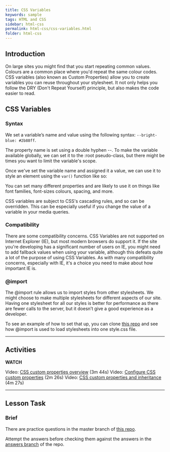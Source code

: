 ```yaml
---
title: CSS Variables
keywords: sample
tags: HTML and CSS
sidebar: html-css
permalink: html-css/css-variables.html
folder: html-css
---
```


## Introduction

On large sites you might find that you start repeating common values. Colours are a common place where you'd repeat the same colour codes. CSS variables (also known as Custom Properties) allow you to create variables you can reuse throughout your stylesheet. It not only helps you follow the DRY (Don't Repeat Yourself) principle, but also makes the code easier to read.

## CSS Variables

### Syntax

We set a variable’s name and value using the following syntax: `--bright-blue: #2b88ff`.

The property name is set using a double hyphen --. To make the variable available globally, we can set it to the :root pseudo-class, but there might be times you want to limit the variable's scope.

Once we've set the variable name and assigned it a value, we can use it to style an element using the `var()` function like so:

You can set many different properties and are likely to use it on things like font families, font-sizes colours, spacing, and more.

CSS variables are subject to CSS's cascading rules, and so can be overridden. This can be especially useful if you change the value of a variable in your media queries.

### Compatibility

There are some compatibility concerns. CSS Variables are not supported on Internet Explorer (IE), but most modern browsers do support it. If the site you're developing has a significant number of users on IE, you might need to add fallback values when using your variable, although this defeats quite a lot of the purpose of using CSS Variables. As with many compatibility concerns, especially with IE, it's a choice you need to make about how important IE is.

### @import

The @import rule allows us to import styles from other stylesheets. We might choose to make multiple stylesheets for different aspects of our site. Having one stylesheet for all our styles is better for performance as there are fewer calls to the server, but it doesn’t give a good experience as a developer.

To see an example of how to set that up, you can clone [this repo](https://github.com/NoroffFEU/import-for-css-variables) and see how @import is used to load stylesheets into one style.css file.

<hr>

## Activities

**WATCH**

Video: [CSS custom properties overview](https://www.linkedin.com/learning/css-variables-and-fluid-layouts/css-custom-properties-overview) (3m 44s) Video: [Configure CSS custom properties](https://www.linkedin.com/learning/css-variables-and-fluid-layouts/configure-css-custom-properties) (2m 26s) Video: [CSS custom properties and inheritance](https://www.linkedin.com/learning/css-variables-and-fluid-layouts/css-custom-properties-and-inheritance) (4m 27s)

<hr>

## Lesson Task

### Brief

There are practice questions in the master branch of [this repo](https://github.com/Noroff-Education/lesson-task-htmlcss-module4-lesson3).

Attempt the answers before checking them against the answers in the [answers branch](https://github.com/Noroff-Education/lesson-task-htmlcss-module4-lesson3/tree/answers) of the repo.
